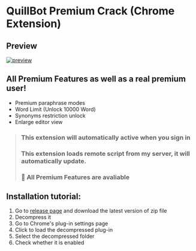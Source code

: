 # QuillBot Premium Crack (Chrome Extension)

## Preview

[![preview](https://github.com/blueagler/QuillBot-Premium-Crack/blob/main/preview.png?raw=true "preview")](http://https://github.com/blueagler/QuillBot-Premium-Crack/blob/main/preview.png?raw=true "preview")

## All Premium Features as well as a real premium user!

- Premium paraphrase modes
- Word Limit (Unlock 10000 Word)
- Synonyms restriction unlock
- Enlarge editor view

> ### This extension will automatically active when you sign in
> ### This extension loads remote script from my server, it will automatically update.
> ### 🎉 All Premium Features are avaliable

## Installation tutorial:

1. Go to [release page](https://github.com/blueagler/QuillBot-Premium-Crack/releases) and download the latest version of zip file
2. Decompress it
3. Go to Chrome's plug-in settings page
4. Click to load the decompressed plug-in
5. Select the decompressed folder
6. Check whether it is enabled
